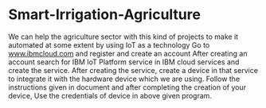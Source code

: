 # Smart-Irrigation-Agriculture
We can help the agriculture sector with this kind of projects to make it automated at some extent by using IoT as a technology
Go to www.ibmcloud.com and register and create an account
After creating an account search for IBM IoT Platform service in IBM cloud services and create the service.
After creating the service, create a device in that service to integrate it with the hardware device which we are using.
Follow the instructions given in document and after completing the creation of your device, Use the credentials of device in above given program.

